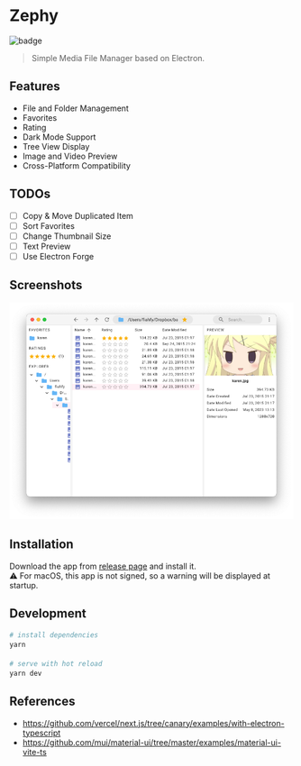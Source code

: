 # Zephy

![badge](https://github.com/fiahfy/zephy/workflows/Electron/badge.svg)

> Simple Media File Manager based on Electron.

## Features

- File and Folder Management
- Favorites
- Rating
- Dark Mode Support
- Tree View Display
- Image and Video Preview
- Cross-Platform Compatibility

## TODOs

- [ ] Copy & Move Duplicated Item
- [ ] Sort Favorites
- [ ] Change Thumbnail Size
- [ ] Text Preview
- [ ] Use Electron Forge

## Screenshots

![screenshot](.github/img/screenshot.png)

## Installation

Download the app from [release page](https://github.com/fiahfy/zephy/releases) and install it.  
:warning: For macOS, this app is not signed, so a warning will be displayed at startup.

## Development

```bash
# install dependencies
yarn

# serve with hot reload
yarn dev
```

## References

- https://github.com/vercel/next.js/tree/canary/examples/with-electron-typescript
- https://github.com/mui/material-ui/tree/master/examples/material-ui-vite-ts
